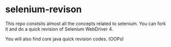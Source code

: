 # selenium-revison

This repo constsits almost all the concepts related to selenium. You can fork it and do a quick revision of Selenium WebDriver 4. 

You will also find core java quick revision codes. (OOPs)
